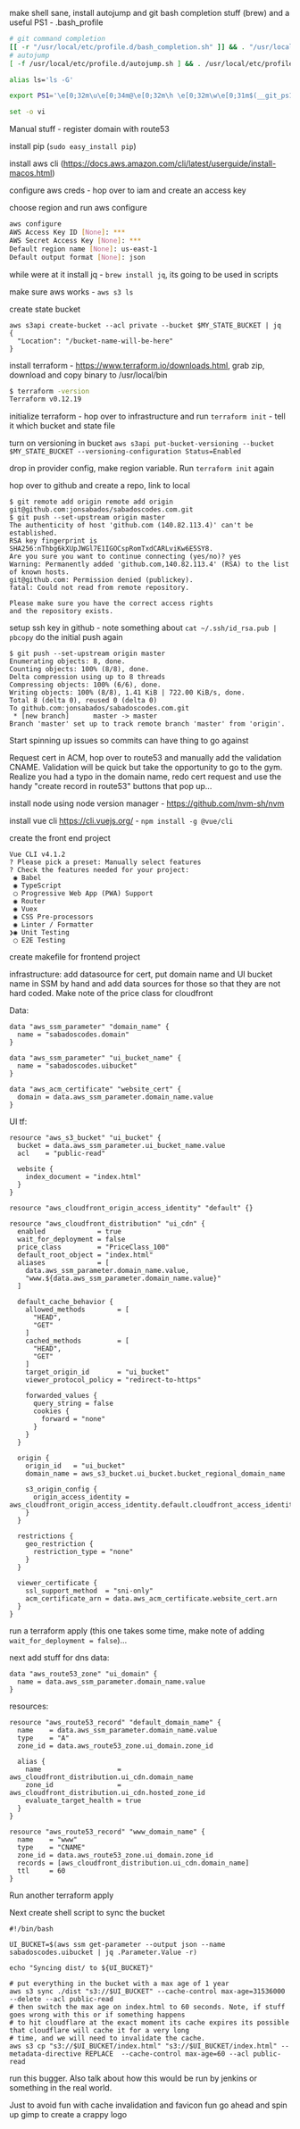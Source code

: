 make shell sane, install autojump and git bash completion stuff (brew) and a useful PS1 - .bash_profile
```bash
# git command completion
[[ -r "/usr/local/etc/profile.d/bash_completion.sh" ]] && . "/usr/local/etc/profile.d/bash_completion.sh"
# autojump
[ -f /usr/local/etc/profile.d/autojump.sh ] && . /usr/local/etc/profile.d/autojump.sh

alias ls='ls -G'

export PS1='\e[0;32m\u\e[0;34m@\e[0;32m\h \e[0;32m\w\e[0;31m$(__git_ps1)\n\e[0;33m\$\e[m '

set -o vi
```

Manual stuff - register domain with route53

install pip (`sudo easy_install pip`)

install aws cli (https://docs.aws.amazon.com/cli/latest/userguide/install-macos.html)

configure aws creds - hop over to iam and create an access key

choose region and run aws configure

```bash
aws configure
AWS Access Key ID [None]: ***
AWS Secret Access Key [None]: ***
Default region name [None]: us-east-1
Default output format [None]: json
```

while were at it install jq - `brew install jq`, its going to be used in scripts

make sure aws works - `aws s3 ls`

create state bucket
```
aws s3api create-bucket --acl private --bucket $MY_STATE_BUCKET | jq
{
  "Location": "/bucket-name-will-be-here"
}
```

install terraform - https://www.terraform.io/downloads.html, grab zip, download and copy binary to /usr/local/bin

```bash
$ terraform -version
Terraform v0.12.19
```

initialize terraform - hop over to infrastructure and run `terraform init` - tell it which bucket and state file

turn on versioning in bucket
`aws s3api put-bucket-versioning --bucket $MY_STATE_BUCKET --versioning-configuration Status=Enabled`

drop in provider config, make region variable. Run `terraform init` again

hop over to github and create a repo, link to local

```
$ git remote add origin remote add origin git@github.com:jonsabados/sabadoscodes.com.git
$ git push --set-upstream origin master
The authenticity of host 'github.com (140.82.113.4)' can't be established.
RSA key fingerprint is SHA256:nThbg6kXUpJWGl7E1IGOCspRomTxdCARLviKw6E5SY8.
Are you sure you want to continue connecting (yes/no)? yes
Warning: Permanently added 'github.com,140.82.113.4' (RSA) to the list of known hosts.
git@github.com: Permission denied (publickey).
fatal: Could not read from remote repository.

Please make sure you have the correct access rights
and the repository exists.
```

setup ssh key in github - note something about `cat ~/.ssh/id_rsa.pub | pbcopy`
do the initial push again
```
$ git push --set-upstream origin master
Enumerating objects: 8, done.
Counting objects: 100% (8/8), done.
Delta compression using up to 8 threads
Compressing objects: 100% (6/6), done.
Writing objects: 100% (8/8), 1.41 KiB | 722.00 KiB/s, done.
Total 8 (delta 0), reused 0 (delta 0)
To github.com:jonsabados/sabadoscodes.com.git
 * [new branch]      master -> master
Branch 'master' set up to track remote branch 'master' from 'origin'.
```

Start spinning up issues so commits can have  thing to go against

Request cert in ACM, hop over to route53 and manually add the validation CNAME. Validation will be quick but take the
opportunity to go to the gym. Realize you had a typo in the domain name, redo cert request and use the handy "create
record in route53" buttons that pop up...

install node using node version manager - https://github.com/nvm-sh/nvm

install vue cli https://cli.vuejs.org/ - `npm install -g @vue/cli`

create the front end project
```
Vue CLI v4.1.2
? Please pick a preset: Manually select features
? Check the features needed for your project:
 ◉ Babel
 ◉ TypeScript
 ◯ Progressive Web App (PWA) Support
 ◉ Router
 ◉ Vuex
 ◉ CSS Pre-processors
 ◉ Linter / Formatter
❯◉ Unit Testing
 ◯ E2E Testing
```

create makefile for frontend project

infrastructure: add datasource for cert, put domain name and UI bucket name in SSM by hand and add data sources for those
so that they are not hard coded.
Make note of the price class for cloudfront

Data:
```
data "aws_ssm_parameter" "domain_name" {
  name = "sabadoscodes.domain"
}

data "aws_ssm_parameter" "ui_bucket_name" {
  name = "sabadoscodes.uibucket"
}

data "aws_acm_certificate" "website_cert" {
  domain = data.aws_ssm_parameter.domain_name.value
}
```

UI tf:
```
resource "aws_s3_bucket" "ui_bucket" {
  bucket = data.aws_ssm_parameter.ui_bucket_name.value
  acl    = "public-read"

  website {
    index_document = "index.html"
  }
}

resource "aws_cloudfront_origin_access_identity" "default" {}

resource "aws_cloudfront_distribution" "ui_cdn" {
  enabled             = true
  wait_for_deployment = false
  price_class         = "PriceClass_100"
  default_root_object = "index.html"
  aliases             = [
    data.aws_ssm_parameter.domain_name.value,
    "www.${data.aws_ssm_parameter.domain_name.value}"
  ]

  default_cache_behavior {
    allowed_methods        = [
      "HEAD",
      "GET"
    ]
    cached_methods         = [
      "HEAD",
      "GET"
    ]
    target_origin_id       = "ui_bucket"
    viewer_protocol_policy = "redirect-to-https"

    forwarded_values {
      query_string = false
      cookies {
        forward = "none"
      }
    }
  }

  origin {
    origin_id   = "ui_bucket"
    domain_name = aws_s3_bucket.ui_bucket.bucket_regional_domain_name

    s3_origin_config {
      origin_access_identity = aws_cloudfront_origin_access_identity.default.cloudfront_access_identity_path
    }
  }

  restrictions {
    geo_restriction {
      restriction_type = "none"
    }
  }

  viewer_certificate {
    ssl_support_method  = "sni-only"
    acm_certificate_arn = data.aws_acm_certificate.website_cert.arn
  }
}
```

run a terraform apply (this one takes some time, make note of adding `wait_for_deployment = false`)...

next add stuff for dns
data:
```
data "aws_route53_zone" "ui_domain" {
  name = data.aws_ssm_parameter.domain_name.value
}
```

resources:
```
resource "aws_route53_record" "default_domain_name" {
  name    = data.aws_ssm_parameter.domain_name.value
  type    = "A"
  zone_id = data.aws_route53_zone.ui_domain.zone_id

  alias {
    name                   = aws_cloudfront_distribution.ui_cdn.domain_name
    zone_id                = aws_cloudfront_distribution.ui_cdn.hosted_zone_id
    evaluate_target_health = true
  }
}

resource "aws_route53_record" "www_domain_name" {
  name    = "www"
  type    = "CNAME"
  zone_id = data.aws_route53_zone.ui_domain.zone_id
  records = [aws_cloudfront_distribution.ui_cdn.domain_name]
  ttl     = 60
}
```

Run another terraform apply

Next create shell script to sync the bucket

```
#!/bin/bash

UI_BUCKET=$(aws ssm get-parameter --output json --name sabadoscodes.uibucket | jq .Parameter.Value -r)

echo "Syncing dist/ to ${UI_BUCKET}"

# put everything in the bucket with a max age of 1 year
aws s3 sync ./dist "s3://$UI_BUCKET" --cache-control max-age=31536000 --delete --acl public-read
# then switch the max age on index.html to 60 seconds. Note, if stuff goes wrong with this or if something happens
# to hit cloudflare at the exact moment its cache expires its possible that cloudflare will cache it for a very long
# time, and we will need to invalidate the cache.
aws s3 cp "s3://$UI_BUCKET/index.html" "s3://$UI_BUCKET/index.html" --metadata-directive REPLACE  --cache-control max-age=60 --acl public-read
```

run this bugger. Also talk about how this would be run by jenkins or something in the real world.

Just to avoid fun with cache invalidation and favicon fun go ahead and spin up gimp to create a crappy logo